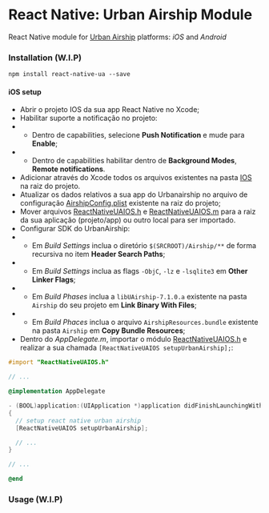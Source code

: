 # React Native: Urban Airship Module

React Native module for [Urban Airship](http://docs.urbanairship.com) platforms: *iOS* and *Android*

### Installation (**W.I.P**)
`npm install react-native-ua --save`

#### iOS setup
- Abrir o projeto IOS da sua app React Native no Xcode;
- Habilitar suporte a notificação no projeto:
- - Dentro de capabilities, selecione **Push Notification** e mude para **Enable**;
- - Dentro de capabilities habilitar dentro de **Background Modes**, **Remote notifications**.
- Adicionar através do Xcode todos os arquivos existentes na pasta [IOS](https://github.com/globocom/react-native-ua/tree/master/ios) na raiz do projeto.
- Atualizar os dados relativos a sua app do Urbanairship no arquivo de configuração [AirshipConfig.plist](https://github.com/globocom/react-native-ua/blob/master/ios/AirshipConfig.plist) existente na raiz do projeto;
- Mover arquivos [ReactNativeUAIOS.h](https://github.com/globocom/react-native-ua/blob/master/ios/ReactNativeUAIOS.h) e  [ReactNativeUAIOS.m](https://github.com/globocom/react-native-ua/blob/master/ios/ReactNativeUAIOS.m) para a raiz da sua aplicação (projeto/app) ou outro local para ser importado.
- Configurar SDK do UrbanAirship:
- - Em *Build Settings* inclua o diretório `$(SRCROOT)/Airship/**` de forma recursiva no item **Header Search Paths**;
- - Em *Build Settings* inclua as flags `-ObjC`, `-lz` e `-lsqlite3` em **Other Linker Flags**;
- - Em *Build Phases* inclua a `libUAirship-7.1.0.a` existente na pasta `Airship` do seu projeto em **Link Binary With Files**;
- - Em *Build Phaces* inclua o arquivo `AirshipResources.bundle` existente na pasta `Airship` em **Copy Bundle Resources**;
- Dentro do *AppDelegate.m*, importar o módulo [ReactNativeUAIOS.h](https://github.com/globocom/react-native-ua/blob/master/ios/ReactNativeUAIOS.h) e realizar a sua chamada `[ReactNativeUAIOS setupUrbanAirship];`:

```objective-c
#import "ReactNativeUAIOS.h"

// ...

@implementation AppDelegate

- (BOOL)application:(UIApplication *)application didFinishLaunchingWithOptions:(NSDictionary *)launchOptions
{
  // setup react native urban airship
  [ReactNativeUAIOS setupUrbanAirship];

  // ...
}

// ...

@end
```


### Usage (**W.I.P**)

